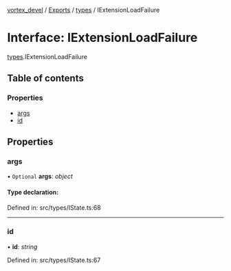 [vortex_devel](../README.md) / [Exports](../modules.md) / [types](../modules/types.md) / IExtensionLoadFailure

# Interface: IExtensionLoadFailure

[types](../modules/types.md).IExtensionLoadFailure

## Table of contents

### Properties

- [args](types.iextensionloadfailure.md#args)
- [id](types.iextensionloadfailure.md#id)

## Properties

### args

• `Optional` **args**: *object*

#### Type declaration:

Defined in: src/types/IState.ts:68

___

### id

• **id**: *string*

Defined in: src/types/IState.ts:67
